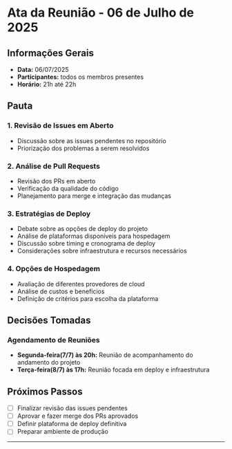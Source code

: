 # Ata da Reunião - 06 de Julho de 2025

## Informações Gerais
- **Data:** 06/07/2025
- **Participantes:** todos os membros presentes
- **Horário:** 21h até 22h

## Pauta

### 1. Revisão de Issues em Aberto
- Discussão sobre as issues pendentes no repositório
- Priorização dos problemas a serem resolvidos

### 2. Análise de Pull Requests
- Revisão dos PRs em aberto
- Verificação da qualidade do código
- Planejamento para merge e integração das mudanças

### 3. Estratégias de Deploy
- Debate sobre as opções de deploy do projeto
- Análise de plataformas disponíveis para hospedagem
- Discussão sobre timing e cronograma de deploy
- Considerações sobre infraestrutura e recursos necessários

### 4. Opções de Hospedagem
- Avaliação de diferentes provedores de cloud
- Análise de custos e benefícios
- Definição de critérios para escolha da plataforma

## Decisões Tomadas

### Agendamento de Reuniões 
- **Segunda-feira(7/7) às 20h:** Reunião de acompanhamento do andamento do projeto
- **Terça-feira(8/7) às 17h:** Reunião focada em deploy e infraestrutura

## Próximos Passos
- [ ] Finalizar revisão das issues pendentes
- [ ] Aprovar e fazer merge dos PRs aprovados
- [ ] Definir plataforma de deploy definitiva
- [ ] Preparar ambiente de produção

---
